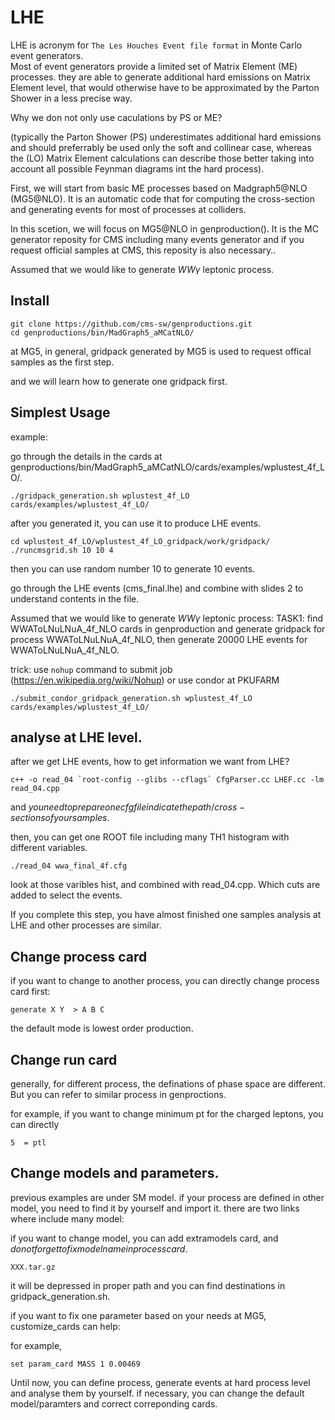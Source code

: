 # LHE

LHE is acronym for ```The Les Houches Event file format``` in Monte Carlo event generators.<br />
Most of event generators provide a limited set of Matrix Element (ME) processes. they are able to generate additional hard emissions on Matrix Element level, that would otherwise have to be approximated by the Parton Shower in a less precise way. <br />

Why we don not only use caculations by PS or ME?<br />

(typically the Parton Shower (PS) underestimates additional hard emissions and should preferrably be used only the soft and collinear case, whereas the (LO) Matrix Element calculations can describe those better taking into account all possible Feynman diagrams int the hard process). <br />

First, we will start from basic ME processes based on Madgraph5@NLO (MG5@NLO). It is an automatic code that for computing the cross-section and generating events for most of processes at colliders.<br />

In this scetion, we will focus on MG5@NLO in genproduction(). It is the MC generator reposity for CMS including many events generator and if you request official samples at CMS, this reposity is also necessary..

Assumed that we would like to generate $WW\gamma$ leptonic process.


## Install

```
git clone https://github.com/cms-sw/genproductions.git 
cd genproductions/bin/MadGraph5_aMCatNLO/
```

at MG5, in general, gridpack generated by MG5 is used to request offical samples as the first step.

and we will learn how to generate one gridpack first.

## Simplest Usage

example:

go through the details in the cards at genproductions/bin/MadGraph5_aMCatNLO/cards/examples/wplustest_4f_LO/.


```
./gridpack_generation.sh wplustest_4f_LO cards/examples/wplustest_4f_LO/

```

after you generated it, you can use it to produce LHE events.

``` 
cd wplustest_4f_LO/wplustest_4f_LO_gridpack/work/gridpack/
./runcmsgrid.sh 10 10 4  
```

then you can use random number 10 to generate 10 events.

go through the LHE events (cms_final.lhe) and combine with slides 2 to understand contents in the file.


Assumed that we would like to generate $WW\gamma$ leptonic process:
TASK1: find WWAToLNuLNuA_4f_NLO cards in genproduction and generate gridpack for process WWAToLNuLNuA_4f_NLO, then generate 20000 LHE events for WWAToLNuLNuA_4f_NLO.

trick: use ```nohup``` command to submit job (https://en.wikipedia.org/wiki/Nohup) or use condor at PKUFARM

```
./submit_condor_gridpack_generation.sh wplustest_4f_LO cards/examples/wplustest_4f_LO/

```

## analyse at LHE level. 


after we get LHE events, how to get information we want from LHE? 


```
c++ -o read_04 `root-config --glibs --cflags` CfgParser.cc LHEF.cc -lm read_04.cpp
```
and $you need to prepare one cfg file indicate the path/cross-sections of your samples$.

then, you can get one ROOT file including many TH1 histogram with different variables.


```
./read_04 wwa_final_4f.cfg
```

look at those varibles hist, and combined with read_04.cpp. Which cuts are added to select the events.


If you complete this step, you have almost finished one samples analysis at LHE and other processes are similar.


## Change process card

if you want to change to another process, you can directly change process card first:

```
generate X Y  > A B C 
```
the default mode is lowest order production.


## Change run card
generally, for different process, the definations of phase space are different. But you can refer to similar process in genproctions.

for example, if you want to change minimum pt for the charged leptons, you can directly

```
5  = ptl
```


## Change models and parameters.
previous examples are under SM model. if your process are defined in other model, you need to find it by yourself and import it.
there are two links where include many model: 

if you want to change model, you can add extramodels card, and $do not forget to fix model name in process card$.

```
XXX.tar.gz
```
it will be depressed in proper path and you can find destinations in gridpack_generation.sh.

if you want to fix one parameter based on your needs at MG5, customize_cards can help:

for example,

```
set param_card MASS 1 0.00469
```



Until now, you can define process, generate events at hard process level and analyse them by yourself. 
if necessary, you can change the default model/paramters and correct correponding cards.
